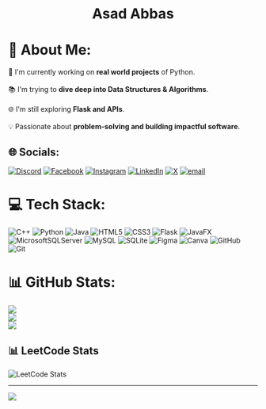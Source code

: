 <div align="center">
  <h1>Asad Abbas</h1>
</div>

# 💫 About Me:
🚀 I'm currently working on **real world projects** of Python.<br>  
📚 I'm trying to **dive deep into Data Structures & Algorithms**.<br>  
🌐 I'm still exploring **Flask and APIs**.<br>  
💡 Passionate about **problem-solving and building impactful software**.<br>  


## 🌐 Socials:
[![Discord](https://img.shields.io/badge/Discord-%237289DA.svg?logo=discord&logoColor=white)](https://discord.gg/asad_abbas_se_2006) [![Facebook](https://img.shields.io/badge/Facebook-%231877F2.svg?logo=Facebook&logoColor=white)](https://facebook.com/asadabbasse2006) [![Instagram](https://img.shields.io/badge/Instagram-%23E4405F.svg?logo=Instagram&logoColor=white)](https://instagram.com/asadabbasse2006) [![LinkedIn](https://img.shields.io/badge/LinkedIn-%230077B5.svg?logo=linkedin&logoColor=white)](https://linkedin.com/in/asadabbasse2006) [![X](https://img.shields.io/badge/X-black.svg?logo=X&logoColor=white)](https://x.com/asadabbasse2006) [![email](https://img.shields.io/badge/Email-D14836?logo=gmail&logoColor=white)](mailto:asadse2006@gmail.com) 

# 💻 Tech Stack:
![C++](https://img.shields.io/badge/c++-%2300599C.svg?style=for-the-badge&logo=c%2B%2B&logoColor=white) ![Python](https://img.shields.io/badge/python-3670A0?style=for-the-badge&logo=python&logoColor=ffdd54) ![Java](https://img.shields.io/badge/java-%23ED8B00.svg?style=for-the-badge&logo=openjdk&logoColor=white) ![HTML5](https://img.shields.io/badge/html5-%23E34F26.svg?style=for-the-badge&logo=html5&logoColor=white) ![CSS3](https://img.shields.io/badge/css3-%231572B6.svg?style=for-the-badge&logo=css3&logoColor=white) ![Flask](https://img.shields.io/badge/flask-%23000.svg?style=for-the-badge&logo=flask&logoColor=white) ![JavaFX](https://img.shields.io/badge/javafx-%23FF0000.svg?style=for-the-badge&logo=javafx&logoColor=white) ![MicrosoftSQLServer](https://img.shields.io/badge/Microsoft%20SQL%20Server-CC2927?style=for-the-badge&logo=microsoft%20sql%20server&logoColor=white) ![MySQL](https://img.shields.io/badge/mysql-4479A1.svg?style=for-the-badge&logo=mysql&logoColor=white) ![SQLite](https://img.shields.io/badge/sqlite-%2307405e.svg?style=for-the-badge&logo=sqlite&logoColor=white) ![Figma](https://img.shields.io/badge/figma-%23F24E1E.svg?style=for-the-badge&logo=figma&logoColor=white) ![Canva](https://img.shields.io/badge/Canva-%2300C4CC.svg?style=for-the-badge&logo=Canva&logoColor=white) ![GitHub](https://img.shields.io/badge/github-%23121011.svg?style=for-the-badge&logo=github&logoColor=white) ![Git](https://img.shields.io/badge/git-%23F05033.svg?style=for-the-badge&logo=git&logoColor=white)

# 📊 GitHub Stats:
![](https://github-readme-stats.vercel.app/api?username=asadabbasse2006&theme=dark&hide_border=false&include_all_commits=true&count_private=false)<br/>
![](https://nirzak-streak-stats.vercel.app/?user=asadabbasse2006&theme=dark&hide_border=false)<br/>
![](https://github-readme-stats.vercel.app/api/top-langs/?username=asadabbasse2006&theme=dark&hide_border=false&include_all_commits=true&count_private=false&layout=compact)

## 📊 LeetCode Stats
![LeetCode Stats](https://leetcard.jacoblin.cool/asadabbasse2006?ext=heatmap&theme=dark&font=baloo&bg=000000)

---
[![](https://visitcount.itsvg.in/api?id=asadabbasse2006&icon=0&color=0)](https://visitcount.itsvg.in)

<!-- Proudly created with GPRM ( https://gprm.itsvg.in ) -->
